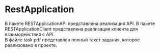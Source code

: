 # RestApplication
В пакете RESTApplicationAPI представлена реализация API. В пакете RESTApplicationClient представлена реализация клиента для взаимодействия с API.  
В файле task.pdf представлен полный текст задания, которое реализовано в проекте.  
